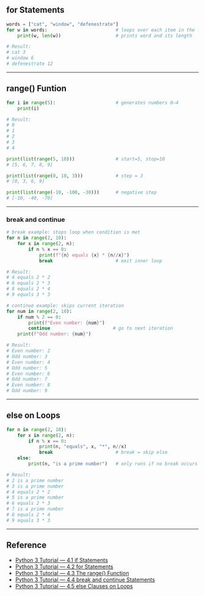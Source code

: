 ## for Statements 
```python
words = ["cat", "window", "defenestrate"]
for w in words:                         # loops over each item in the list
    print(w, len(w))                    # prints word and its length

# Result:
# cat 3
# window 6
# defenestrate 12
```
---
## range() Funtion 
```python
for i in range(5):                      # generates numbers 0–4
    print(i)

# Result:
# 0
# 1
# 2
# 3
# 4

print(list(range(5, 10)))               # start=5, stop=10
# [5, 6, 7, 8, 9]

print(list(range(0, 10, 3)))            # step = 3
# [0, 3, 6, 9]

print(list(range(-10, -100, -30)))      # negative step
# [-10, -40, -70]

```
---
### break and continue 

```python
# break example: stops loop when condition is met
for n in range(2, 10):
    for x in range(2, n):
        if n % x == 0:
            print(f"{n} equals {x} * {n//x}")
            break                       # exit inner loop

# Result:
# 4 equals 2 * 2
# 6 equals 2 * 3
# 8 equals 2 * 4
# 9 equals 3 * 3

# continue example: skips current iteration
for num in range(2, 10):
    if num % 2 == 0:
        print(f"Even number: {num}")
        continue                       # go to next iteration
    print(f"Odd number: {num}")

# Result:
# Even number: 2
# Odd number: 3
# Even number: 4
# Odd number: 5
# Even number: 6
# Odd number: 7
# Even number: 8
# Odd number: 9

```
---
## else on Loops 
```python
for n in range(2, 10):
    for x in range(2, n):
        if n % x == 0:
            print(n, "equals", x, "*", n//x)
            break                       # break = skip else
    else:
        print(n, "is a prime number")   # only runs if no break occurs

# Result:
# 2 is a prime number
# 3 is a prime number
# 4 equals 2 * 2
# 5 is a prime number
# 6 equals 2 * 3
# 7 is a prime number
# 8 equals 2 * 4
# 9 equals 3 * 3

```
---
## Reference
- [Python 3 Tutorial — 4.1 if Statements](https://docs.python.org/3/tutorial/controlflow.html#if-statements)  
- [Python 3 Tutorial — 4.2 for Statements](https://docs.python.org/3/tutorial/controlflow.html#for-statements)  
- [Python 3 Tutorial — 4.3 The range() Function](https://docs.python.org/3/tutorial/controlflow.html#the-range-function)  
- [Python 3 Tutorial — 4.4 break and continue Statements](https://docs.python.org/3/tutorial/controlflow.html#break-and-continue-statements)  
- [Python 3 Tutorial — 4.5 else Clauses on Loops](https://docs.python.org/3/tutorial/controlflow.html#else-clauses-on-loops)

